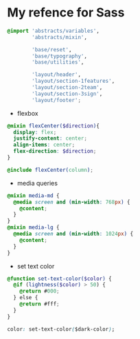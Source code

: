# My refence for Sass

```scss
@import 'abstracts/variables',
        'abstracts/mixin',

        'base/reset',
        'base/typography',
        'base/utilities',

        'layout/header',
        'layout/section-1features',
        'layout/section-2team',
        'layout/section-3sign',
        'layout/footer';
```

- flexbox

```scss
@mixin flexCenter($direction){
  display: flex;
  justify-content: center;
  align-items: center;
  flex-direction: $direction;
}

```

```scss
@include flexCenter(column);
```

- media queries

```scss
@mixin media-md {
  @media screen and (min-width: 768px) {
    @content;
  }
}
@mixin media-lg {
  @media screen and (min-width: 1024px) {
    @content;
  }
}
```

- set text color

```scss
@function set-text-color($color) {
  @if (lightness($color) > 50) {
    @return #000;
  } else {
    @return #fff;
  }
}
```

```css
color: set-text-color($dark-color);
```
